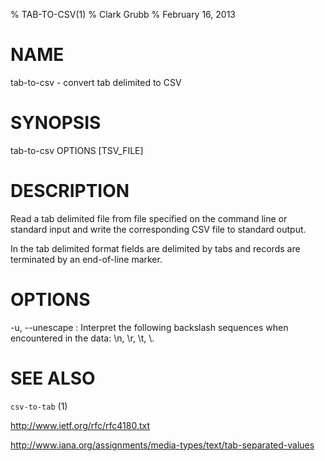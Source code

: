 % TAB-TO-CSV(1)
% Clark Grubb
% February 16, 2013


# NAME

tab-to-csv - convert tab delimited to CSV

# SYNOPSIS

tab-to-csv OPTIONS [TSV_FILE]

# DESCRIPTION

Read a tab delimited file from file specified on the command line or standard input and write the corresponding CSV file to standard output.

In the tab delimited format fields are delimited by tabs and records are terminated by an end-of-line marker.

# OPTIONS

-u, \--unescape
: Interpret the following backslash sequences when encountered in the data: \n, \r, \t, \\.

# SEE ALSO

`csv-to-tab` (1)

http://www.ietf.org/rfc/rfc4180.txt

http://www.iana.org/assignments/media-types/text/tab-separated-values
